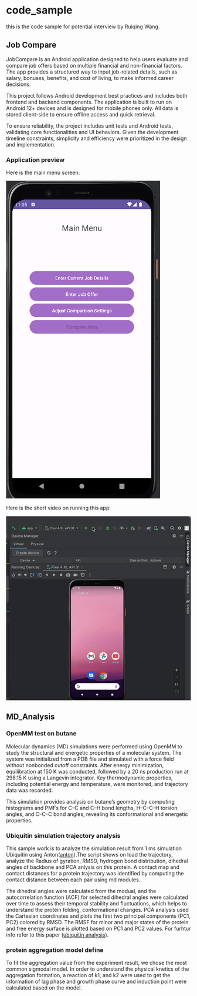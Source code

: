# code_sample
 this is the code sample for potential interview by Ruiqing Wang. 
 
 ## Job Compare 
JobCompare is an Android application designed to help users evaluate and compare job offers based on multiple financial and non-financial factors. The app provides a structured way to input job-related details, such as salary, bonuses, benefits, and cost of living, to make informed career decisions.

This project follows Android development best practices and includes both frontend and backend components. The application is built to run on Android 12+ devices and is designed for mobile phones only. All data is stored client-side to ensure offline access and quick retrieval.

To ensure reliability, the project includes unit tests and Android tests, validating core functionalities and UI behaviors. Given the development timeline constraints, simplicity and efficiency were prioritized in the design and implementation.
### Application preview
Here is the main menu screen: 

![mainscreen](./pictures/MainMenu.png)

Here is the short video on running this app: 

![demo](./pictures/demo_fast.gif)

## MD_Analysis
### OpenMM test on butane 
Molecular dynamics (MD) simulations were performed using OpenMM to study the structural and energetic properties of a molecular system. The system was initialized from a PDB file and simulated with a force field without nonbonded cutoff constraints. After energy minimization, equilibration at 150 K was conducted, followed by a 20 ns production run at 298.15 K using a Langevin integrator. Key thermodynamic properties, including potential energy and temperature, were monitored, and trajectory data was recorded. 

This simulation provides analysis on butane’s geometry by computing histograms and PMFs for C–C and C–H bond lengths, H–C–C–H torsion angles, and C–C–C bond angles, revealing its conformational and energetic properties.

### Ubiquitin simulation trajectory analysis 
This sample work is to analyze the simulation result from  1 ms simulation Ubiquitin using Anton([anton](https://dl.acm.org/doi/10.1145/1654059.1654126)).The script shows on load the trajectory, analyze the Radius of gyration, RMSD, hydrogen bond distribution, dihedral angles of backbone and PCA anlysis on this protein. A contact map and contact distances for a protein trajectory was identified by computing the contact distance between each pair using md modules.

The dihedral angles were calculated from the modual, and  the autocorrelation function (ACF) for selected dihedral angles were calculated  over time to assess their temporal stability and fluctuations, which helps to understand the protein folding, conformational changes. PCA analysis used the Cartesian coordinates and plots the first two principal components (PC1, PC2) colored by RMSD.  The RMSF for minor and major states of the protein and free energy surface is plotted based on PC1 and PC2 values. For furhtur info refer to this paper ([ubiquitin analysis](https://pubs.acs.org/doi/abs/10.1021/acs.jpcb.6b02024)).

### protein aggregation model define 
To fit the aggregation value from the experiment result, we chose the most common sigmodal model. In order to understand the physical knetics of the aggregation formation, a reaction of k1, and k2 were used to get the information of lag phase and growth phase curve and induction point were calculated based on the model. 


